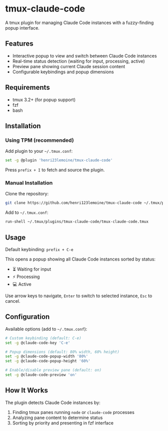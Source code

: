 # tmux-claude-code

A tmux plugin for managing Claude Code instances with a fuzzy-finding popup interface.

## Features

- Interactive popup to view and switch between Claude Code instances
- Real-time status detection (waiting for input, processing, active)
- Preview pane showing current Claude session content
- Configurable keybindings and popup dimensions

## Requirements

- tmux 3.2+ (for popup support)
- fzf
- bash

## Installation

### Using TPM (recommended)

Add plugin to your `~/.tmux.conf`:

```bash
set -g @plugin 'henri23lemoine/tmux-claude-code'
```

Press `prefix + I` to fetch and source the plugin.

### Manual Installation

Clone the repository:
```bash
git clone https://github.com/henri123lemoine/tmux-claude-code ~/.tmux/plugins/tmux-claude-code
```

Add to `~/.tmux.conf`:
```bash
run-shell ~/.tmux/plugins/tmux-claude-code/tmux-claude-code.tmux
```

## Usage

Default keybinding: `prefix + C-e`

This opens a popup showing all Claude Code instances sorted by status:
- ⏳ Waiting for input
- ⚡ Processing 
- 💻 Active

Use arrow keys to navigate, `Enter` to switch to selected instance, `Esc` to cancel.

## Configuration

Available options (add to `~/.tmux.conf`):

```bash
# Custom keybinding (default: C-e)
set -g @claude-code-key 'C-e'

# Popup dimensions (default: 80% width, 60% height)
set -g @claude-code-popup-width '80%'
set -g @claude-code-popup-height '60%'

# Enable/disable preview pane (default: on)
set -g @claude-code-preview 'on'
```

## How It Works

The plugin detects Claude Code instances by:
1. Finding tmux panes running `node` or `claude-code` processes
2. Analyzing pane content to determine status
3. Sorting by priority and presenting in fzf interface

